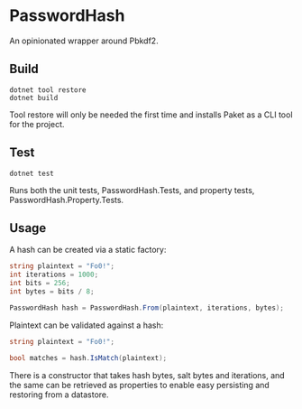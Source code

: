 # PasswordHash

An opinionated wrapper around Pbkdf2.

## Build

```
dotnet tool restore
dotnet build
```

Tool restore will only be needed the first time and installs Paket as a CLI tool for the project.

## Test

```
dotnet test
```

Runs both the unit tests, PasswordHash.Tests, and property tests, PasswordHash.Property.Tests.


## Usage

A hash can be created via a static factory:

```csharp
string plaintext = "Fo0!";
int iterations = 1000;
int bits = 256;
int bytes = bits / 8;

PasswordHash hash = PasswordHash.From(plaintext, iterations, bytes);
```

Plaintext can be validated against a hash:

```csharp
string plaintext = "Fo0!";

bool matches = hash.IsMatch(plaintext);
```

There is a constructor that takes hash bytes, salt bytes and iterations, and the same can be retrieved as properties to enable easy persisting and restoring from a datastore.
